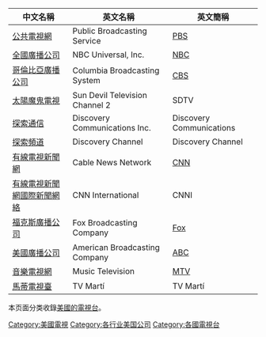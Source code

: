 | 中文名稱                                                                    | 英文名稱                           | 英文簡稱                                                |
| ----------------------------------------------------------------------- | ------------------------------ | --------------------------------------------------- |
| [公共電視網](https://zh.wikipedia.org/wiki/公共電視網 "wikilink")                 | Public Broadcasting Service    | [PBS](https://zh.wikipedia.org/wiki/PBS "wikilink") |
| [全國廣播公司](https://zh.wikipedia.org/wiki/全國廣播公司 "wikilink")               | NBC Universal, Inc.            | [NBC](../Page/全国广播公司.md "wikilink")                 |
| [哥倫比亞廣播公司](https://zh.wikipedia.org/wiki/哥倫比亞廣播公司 "wikilink")           | Columbia Broadcasting System   | [CBS](../Page/CBS_\(電視網\).md "wikilink")            |
| [太陽魔鬼電視](../Page/太陽魔鬼電視.md "wikilink")                                  | Sun Devil Television Channel 2 | SDTV                                                |
| [探索通信](https://zh.wikipedia.org/wiki/探索通信 "wikilink")                   | Discovery Communications Inc.  | Discovery Communications                            |
| [探索頻道](../Page/探索頻道.md "wikilink")                                      | Discovery Channel              | Discovery Channel                                   |
| [有線電視新聞網](https://zh.wikipedia.org/wiki/有線電視新聞網 "wikilink")             | Cable News Network             | [CNN](https://zh.wikipedia.org/wiki/CNN "wikilink") |
| [有線電視新聞網國際新聞網絡](https://zh.wikipedia.org/wiki/有線電視新聞網國際新聞網絡 "wikilink") | CNN International              | CNNI                                                |
| [福克斯廣播公司](https://zh.wikipedia.org/wiki/福克斯廣播公司 "wikilink")             | Fox Broadcasting Company       | [Fox](https://zh.wikipedia.org/wiki/FOX "wikilink") |
| [美國廣播公司](https://zh.wikipedia.org/wiki/美國廣播公司 "wikilink")               | American Broadcasting Company  | [ABC](../Page/ABC.md "wikilink")                    |
| [音樂電視網](../Page/音樂電視網.md "wikilink")                                    | Music Television               | [MTV](https://zh.wikipedia.org/wiki/MTV "wikilink") |
| [馬蒂電視臺](https://zh.wikipedia.org/wiki/馬蒂電視臺 "wikilink")                 | TV Martí                       | TV Martí |-}                                        |

本页面分类收錄[美國的](https://zh.wikipedia.org/wiki/美國 "wikilink")[電視台](https://zh.wikipedia.org/wiki/電視台 "wikilink")。

[Category:美國電視](https://zh.wikipedia.org/wiki/Category:美國電視 "wikilink") [Category:各行业美国公司](https://zh.wikipedia.org/wiki/Category:各行业美国公司 "wikilink") [Category:各國電視台](https://zh.wikipedia.org/wiki/Category:各國電視台 "wikilink")